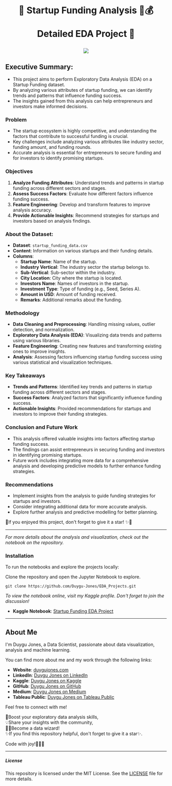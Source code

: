 <h1 align="center">
📍 Startup Funding Analysis  💼💰
  
Detailed EDA Project 🚀
</h1>

<p align="center">
  <img src="https://discovertemplate.com/wp-content/uploads/2021/02/DT_81_Business-start-up-Animated-GIF-Icon-pack.gif">
</p>

## Executive Summary:

- This project aims to perform Exploratory Data Analysis (EDA) on a Startup Funding dataset.
- By analyzing various attributes of startup funding, we can identify trends and patterns that influence funding success.
- The insights gained from this analysis can help entrepreneurs and investors make informed decisions.

### Problem

- The startup ecosystem is highly competitive, and understanding the factors that contribute to successful funding is crucial.
- Key challenges include analyzing various attributes like industry sector, funding amount, and funding rounds.
- Accurate analysis is essential for entrepreneurs to secure funding and for investors to identify promising startups.

### Objectives

1. **Analyze Funding Attributes**: Understand trends and patterns in startup funding across different sectors and stages.
2. **Assess Success Factors**: Evaluate how different factors influence funding success.
3. **Feature Engineering**: Develop and transform features to improve analysis accuracy.
4. **Provide Actionable Insights**: Recommend strategies for startups and investors based on analysis findings.

### About the Dataset:

- **Dataset**: `startup_funding_data.csv`
- **Content**: Information on various startups and their funding details.
- **Columns**:
    - **Startup Name**: Name of the startup.
    - **Industry Vertical**: The industry sector the startup belongs to.
    - **Sub-Vertical**: Sub-sector within the industry.
    - **City Location**: City where the startup is located.
    - **Investors Name**: Names of investors in the startup.
    - **Investment Type**: Type of funding (e.g., Seed, Series A).
    - **Amount in USD**: Amount of funding received.
    - **Remarks**: Additional remarks about the funding.

### Methodology

- **Data Cleaning and Preprocessing**: Handling missing values, outlier detection, and normalization.
- **Exploratory Data Analysis (EDA)**: Visualizing data trends and patterns using various libraries.
- **Feature Engineering**: Creating new features and transforming existing ones to improve insights.
- **Analysis**: Assessing factors influencing startup funding success using various statistical and visualization techniques.

### Key Takeaways

- **Trends and Patterns**: Identified key trends and patterns in startup funding across different sectors and stages.
- **Success Factors**: Analyzed factors that significantly influence funding success.
- **Actionable Insights**: Provided recommendations for startups and investors to improve their funding strategies.

### Conclusion and Future Work

- This analysis offered valuable insights into factors affecting startup funding success.
- The findings can assist entrepreneurs in securing funding and investors in identifying promising startups.
- Future work includes integrating more data for a comprehensive analysis and developing predictive models to further enhance funding strategies.

### Recommendations

- Implement insights from the analysis to guide funding strategies for startups and investors.
- Consider integrating additional data for more accurate analysis.
- Explore further analysis and predictive modelling for better planning.

📍If you enjoyed this project, don't forget to give it a star! ✨🌟

---

*For more details about the analysis and visualization, check out the notebook on the repository.*

### Installation

To run the notebooks and explore the projects locally:

Clone the repository and open the Jupyter Notebook to explore.

    git clone https://github.com/Duygu-Jones/EDA_Projects.git


*To view the notebook online, visit my Kaggle profile. Don't forget to join the discussion!*

- **Kaggle Notebook**: [Startup Funding EDA Project](https://www.kaggle.com/code/duygujones/startup-funding-eda-project)

---

## About Me

I'm Duygu Jones, a Data Scientist, passionate about data visualization, analysis and machine learning. <br>

You can find more about me and my work through the following links:

- **Website**: [duygujones.com](https://duygujones.vercel.app/)
- **LinkedIn**: [Duygu Jones on LinkedIn](https://www.linkedin.com/in/duygujones/)
- **Kaggle**: [Duygu Jones on Kaggle](https://www.kaggle.com/duygujones)
- **GitHub**: [Duygu Jones on GitHub](https://github.com/Duygu-Jones)
- **Medium**: [Duygu Jones on Medium](https://medium.com/@duygujones)
- **Tableau Public**: [Duygu Jones on Tableau Public](https://public.tableau.com/app/profile/duygu.jones/vizzes)

Feel free to connect with me!<br>

🎯Boost your exploratory data analysis skills,<br> 
💡Share your insights with the community, <br>
👩‍💻Become a data wizard! <br>
✨If you find this repository helpful, don't forget to give it a star✨.<br>

Code with joy!👩‍💻✨

---

##### License

This repository is licensed under the MIT License. See the [LICENSE](LICENSE) file for more details.
